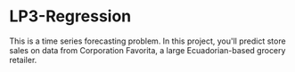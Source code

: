 # LP3-Regression
This is a time series forecasting problem. In this project, you'll predict store sales on data from Corporation Favorita, a large Ecuadorian-based grocery retailer.

